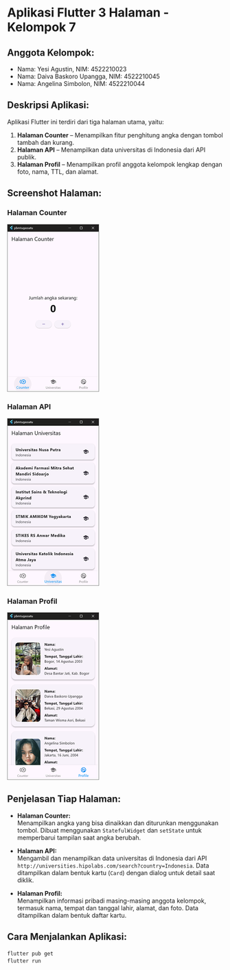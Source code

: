 # Aplikasi Flutter 3 Halaman - Kelompok 7

## Anggota Kelompok:

- Nama: Yesi Agustin, NIM: 4522210023
- Nama: Daiva Baskoro Upangga, NIM: 4522210045
- Nama: Angelina Simbolon, NIM: 4522210044

## Deskripsi Aplikasi:

Aplikasi Flutter ini terdiri dari tiga halaman utama, yaitu:

1. **Halaman Counter** – Menampilkan fitur penghitung angka dengan tombol tambah dan kurang.
2. **Halaman API** – Menampilkan data universitas di Indonesia dari API publik.
3. **Halaman Profil** – Menampilkan profil anggota kelompok lengkap dengan foto, nama, TTL, dan alamat.

## Screenshot Halaman:

### Halaman Counter

![Counter](assets/screenshot/counter.png)

### Halaman API

![API](assets/screenshot/api.png)

### Halaman Profil

![Profil](assets/screenshot/profil.png)

## Penjelasan Tiap Halaman:

- **Halaman Counter:**  
  Menampilkan angka yang bisa dinaikkan dan diturunkan menggunakan tombol. Dibuat menggunakan `StatefulWidget` dan `setState` untuk memperbarui tampilan saat angka berubah.

- **Halaman API:**  
  Mengambil dan menampilkan data universitas di Indonesia dari API `http://universities.hipolabs.com/search?country=Indonesia`. Data ditampilkan dalam bentuk kartu (`Card`) dengan dialog untuk detail saat diklik.

- **Halaman Profil:**  
  Menampilkan informasi pribadi masing-masing anggota kelompok, termasuk nama, tempat dan tanggal lahir, alamat, dan foto. Data ditampilkan dalam bentuk daftar kartu.

## Cara Menjalankan Aplikasi:

```bash
flutter pub get
flutter run
```